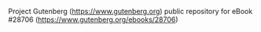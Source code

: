 Project Gutenberg (https://www.gutenberg.org) public repository for eBook #28706 (https://www.gutenberg.org/ebooks/28706)
